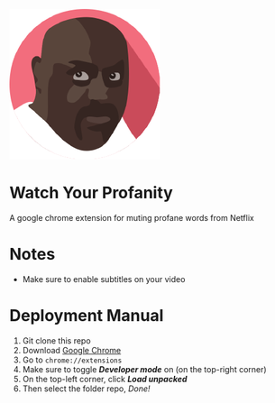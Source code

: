 ![](https://raw.githubusercontent.com/eesayas/watch-your-profanity/master/icon128.png)

# Watch Your Profanity
A google chrome extension for muting profane words from Netflix

# Notes
- Make sure to enable subtitles on your video

# Deployment Manual
1. Git clone this repo
2. Download [Google Chrome](https://www.google.ca/chrome/)
3. Go to ```chrome://extensions```
4. Make sure to toggle ***Developer mode*** on (on the top-right corner)
5. On the top-left corner, click ***Load unpacked***
6. Then select the folder repo, *Done!*